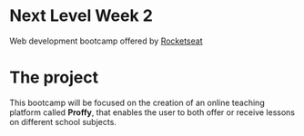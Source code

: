 # Next Level Week 2
Web development bootcamp offered by [Rocketseat](https://rocketseat.com.br/)

# The project
This bootcamp will be focused on the creation of an online teaching platform called **Proffy**, that enables the user to both offer or receive lessons on different school subjects.